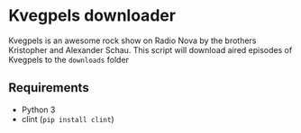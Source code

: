 # Kvegpels downloader

Kvegpels is an awesome rock show on Radio Nova by the brothers Kristopher and Alexander Schau. This script will download aired episodes of Kvegpels to the `downloads` folder

## Requirements

* Python 3
* clint (`pip install clint`)